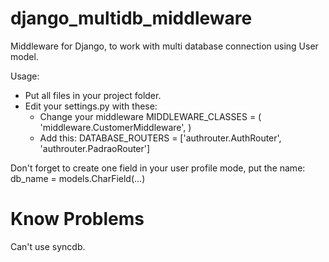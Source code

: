 django_multidb_middleware
=========================

Middleware for Django, to work with multi database connection using User model.

Usage:
- Put all files in your project folder.
- Edit your settings.py with these:
    * Change your middleware
        MIDDLEWARE_CLASSES = (
            'middleware.CustomerMiddleware',
        )
    * Add this:
    DATABASE_ROUTERS = ['authrouter.AuthRouter',
                        'authrouter.PadraoRouter']

Don't forget to create one field in your user profile mode, put the name: db_name = models.CharField(...)

Know Problems
=============
Can't use syncdb.
